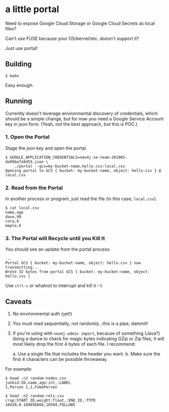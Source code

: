 # a little portal

Need to expose Google Cloud Storage or Google Cloud Secrets as local files?

Can't use FUSE because your OS/kernel/etc. doesn't support it?

Just use portal!

## Building

`$ make`

Easy enough.

## Running

Currently doesn't leverage environmental discovery of credentials, which
should be a simple change, but for now you need a Google Service Account key
in json form. (Yeah, not the best approach, but this is POC.)

### 1. Open the Portal
Stage the json key and open the portal.

```
$ GOOGLE_APPLICATION_CREDENTIALS=neo4j-se-team-201905-de99ba7a9d55.json \
	./portal --gcs=my-bucket-name,hello.csv:local.csv
Opening portal to GCS { bucket: my-bucket-name, object: hello.csv } @ local.csv
```

### 2. Read from the Portal
In another process or program, just read the file (in this case, `local.csv`).

```
$ cat local.csv
name,age
dave,99
cora,9
maple,6
```

### 3. The Portal will Recycle until you Kill It
You should see an update from the portal process:

```
...
Portal GCS { bucket: my-bucket-name, object: hello.csv } now transmitting...
Wrote 32 bytes from portal GCS { bucket: my-bucket-name, object: hello.csv }
```

Use `ctrl-c` or whatnot to interrupt and kill it :-)


## Caveats
1. No environmental auth (yet!)
2. You must read sequentially, not randomly...this is a pipe, dammit!
3. If you're using with `neo4j-admin import`, because of something (Java?) doing
   a dance to check for magic bytes indicating GZip or Zip files, it will most
   likely drop the first 4 bytes of each file. I recommend:

   a. Use a single file that includes the header you want.
   b. Make sure the first 4 characters can be possible throwaway.

For example:

```
$ head -n2 random-nodes.csv
junkid:ID,name,age:int,:LABEL
1,Person 1,1,FakePerson

$ head -n2 random-rels.csv
crap:START_ID,weight:float,:END_ID,:TYPE
10420,0.184856666,10594,FOLLOWS
```
